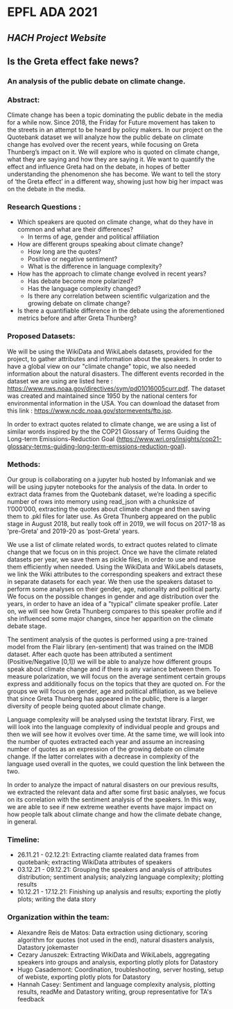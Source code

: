 # EPFL ADA 2021
## *HACH Project Website*

## Is the Greta effect fake news?
### An analysis of the public debate on climate change.

### Abstract:

Climate change has been a topic dominating the public debate in the media for a while now. Since 2018, the Friday for Future movement has taken to the streets in an attempt to be heard by policy makers. In our project on the Quotebank dataset we will analyze how the public debate on climate change has evolved over the recent years, while focusing on Greta Thunberg’s impact on it. We will explore who is quoted on climate change, what they are saying and how they are saying it. We want to quantify the effect and influence Greta had on the debate, in hopes of better understanding the phenomenon she has become. We want to tell the story of ‘the Greta effect’ in a different way, showing just how big her impact was on the debate in the media.

### Research Questions :

- Which speakers are quoted on climate change, what do they have in common and what are their differences?
  - In terms of age, gender and political affiliation
- How are different groups speaking about climate change?
  - How long are the quotes?
  - Positive or negative sentiment?
  - What is the difference in language complexity?
- How has the approach to climate change evolved in recent years?
  - Has debate become more polarized?
  - Has the language complexity changed?
  - Is there any correlation between scientific vulgarization and the growing debate on climate change?
- Is there a quantifiable difference in the debate using the aforementioned metrics before and after Greta Thunberg?

### Proposed Datasets:

We will be using the WikiData and WikiLabels datasets, provided for the project, to gather attributes and information about the speakers.
In order to have a global view on our "climate change" topic, we also needed information about the natural disasters. The different events recorded in the dataset we are using are listed here : https://www.nws.noaa.gov/directives/sym/pd01016005curr.pdf.
The dataset was created and maintained since 1950 by the national centers for environmental information in the USA. You can download the dataset from this link : https://www.ncdc.noaa.gov/stormevents/ftp.jsp.

In order to extract quotes related to climate change, we are using a list of similar words inspired by the the COP21 Glossary of Terms Guiding the Long-term Emissions-Reduction Goal (https://www.wri.org/insights/cop21-glossary-terms-guiding-long-term-emissions-reduction-goal).

### Methods:

Our group is collaborating on a jupyter hub hosted by Infomaniak and we will be using jupyter notebooks for the analysis of the data.
In order to extract data frames from the Quotebank dataset, we’re loading a specific number of rows into memory using read_json with a chunksize of 1’000’000, extracting the quotes about climate change and then saving them to .pkl files for later use.
As Greta Thunberg appeared on the public stage in August 2018, but really took off in 2019, we will focus on 2017-18 as ‘pre-Greta’ and 2019-20 as ‘post-Greta’ years.

We use a list of climate related words, to extract quotes related to climate change that we focus on in this project. Once we have the climate related datasets per year, we save them as pickle files, in order to use and reuse them efficiently when needed. Using the WikiData and WikiLabels datasets, we link the Wiki attributes to the corresponding speakers and extract these in separate datasets for each year. We then use the speakers dataset to perform some analyses on their gender, age, nationality and political party. We focus on the possible changes in gender and age distribution over the years, in order to have an idea of a "typical" climate speaker profile. Later on, we will see how Greta Thunberg compares to this speaker profile and if she influenced some major changes, since her apparition on the climate debate stage.

The sentiment analysis of the quotes is performed using a pre-trained model from the Flair library (en-sentiment) that was trained on the IMDB dataset. After each quote has been attributed a sentiment (Positive/Negative [0,1]) we will be able to analyze how different groups speak about climate change and if there is any variance between them. To measure polarization, we will focus on the average sentiment certain groups express and additionally focus on the topics that they are quoted on.
For the groups we will focus on gender, age and political affiliation, as we believe that since Greta Thunberg has appeared in the public, there is a larger diversity of people being quoted about climate change.

Language complexity will be analysed using the textstat library. First, we will look into the language complexity of individual people and groups and then we will see how it evolves over time. At the same time, we will look into the number of quotes extracted each year and assume an increasing number of quotes as an expression of the growing debate on climate change. If the latter correlates with a decrease in complexity of the language used overall in the quotes, we could question the link between the two.

In order to analyze the impact of natural disasters on our previous results, we extracted the relevant data and after some first basic analyses, we focus on its correlation with the sentiment analysis of the speakers. In this way, we are able to see if new extreme weather events have major impact on how people talk about climate change and how the climate debate change, in general.

### Timeline:

- 26.11.21 - 02.12.21: Extracting cliamte realated data frames from quotebank; extracting WikiData attributes of speakers
- 03.12.21 - 09.12.21: Grouping the speakers and analysis of attributes distribution; sentiment analysis; analyzing language complexity; plotting results
- 10.12.21 - 17.12.21: Finishing up analysis and results; exporting the plotly plots; writing the data story

### Organization within the team:

- Alexandre Reis de Matos: Data extraction using dictionary, scoring algorithm for quotes (not used in the end), natural disasters analysis, Datastory jokemaster
- Cezary Januszek: Extracting WikiData and WikiLabels, aggregating speakers into groups and analysis, exporting plotly plots for Datastory
- Hugo Casademont: Coordination, troubleshooting, server hosting, setup of webiste, exporting plotly plots for Datastory 
- Hannah Casey: Sentiment and language complexity analysis, plotting results, readMe and Datastory writing, group representative for TA's feedback
